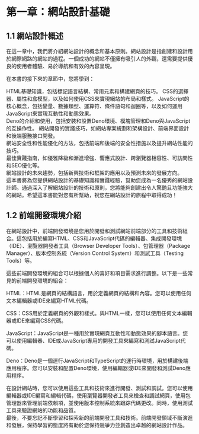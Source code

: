 # 第一章：網站設計基礎

## 1.1 網站設計概述

在這一章中，我們將介紹網站設計的概念和基本原則。網站設計是指創建和設計用於網際網路的網站的過程。一個成功的網站不僅擁有吸引人的外觀，還需要提供優良的使用者體驗、易於導航和有效的內容呈現。

在本書的接下來的章節中，您將學到：

HTML基礎知識，包括標記語言結構、常用元素和構建網頁的技巧。
CSS的選擇器、屬性和盒模型，以及如何使用CSS來實現網站的布局和樣式。
JavaScript的核心概念，包括變量、數據類型、運算符、條件語句和迴圈等，以及如何運用JavaScript來實現互動性和動態效果。<br/>
Deno的介紹和使用，包括安裝和設置Deno環境、模塊管理和Deno與JavaScript的互操作性。
網站開發的實踐技巧，如網站專案規劃和架構設計、前端界面設計和後端服務接口開發。<br/>
網站安全性和性能優化的方法，包括前端和後端的安全性措施以及提升網站性能的技巧。<br/>
最佳實踐指南，如優雅降級和漸進增強、響應式設計、跨瀏覽器相容性、可訪問性和SEO優化等。<br/>
網站設計的未來趨勢，包括新興技術和框架的應用以及預測未來的發展方向。<br/>
這本書將為您提供網站設計的基礎知識和實踐經驗，幫助您成為一名優秀的網站設計師。通過深入了解網站設計的技術和原則，您將能夠創建出令人驚艷且功能強大的網站。希望這本書能對您有所幫助，祝您在網站設計的旅程中取得成功！


## 1.2 前端開發環境介紹

在網站設計中，前端開發環境是您用於開發和測試網站前端部分的工具和技術組合。這包括用於編寫HTML、CSS和JavaScript代碼的編輯器、集成開發環境（IDE）、瀏覽器開發者工具（Browser Developer Tools）、包管理器（Package Manager）、版本控制系統（Version Control System）和測試工具（Testing Tools）等。<br/>

這些前端開發環境的組合可以根據個人的喜好和項目需求進行調整。以下是一些常見的前端開發環境的組合：<br/>

HTML：HTML是網頁的結構語言，用於定義網頁的結構和內容。您可以使用任何文本編輯器或IDE來編寫HTML代碼。<br/>

CSS：CSS用於定義網頁的外觀和樣式。與HTML一樣，您可以使用任何文本編輯器或IDE來編寫CSS代碼。<br/>

JavaScript：JavaScript是一種用於實現網頁互動性和動態效果的腳本語言。您可以使用編輯器、IDE或JavaScript專用的開發工具來編寫和測試JavaScript代碼。<br/>

Deno：Deno是一個運行JavaScript和TypeScript的運行時環境，用於構建後端應用程序。您可以安裝和配置Deno環境，使用編輯器或IDE來開發和測試Deno應用程序。<br/>

在設計網站時，您可以使用這些工具和技術來進行開發、測試和調試。您可以使用編輯器或IDE編寫和編輯代碼，使用瀏覽器開發者工具來檢查和調試網頁，使用包管理器來管理前端依賴項，並使用版本控制系統來跟踪代碼更改。同時，使用測試工具來驗證網站的功能和品質。<br/>
最後，不要忘記不斷學習和探索新的前端開發工具和技術。前端開發領域不斷演進和發展，保持學習的態度將有助於您保持競爭力並創造出卓越的網站設計作品。